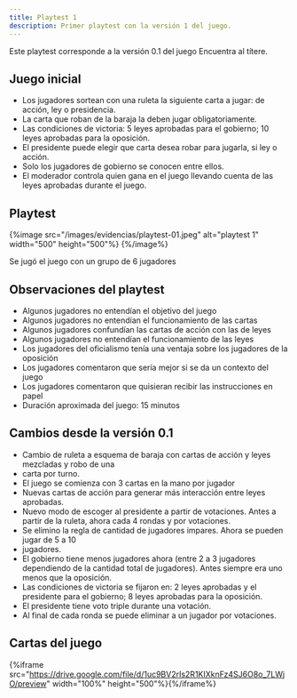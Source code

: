```yaml
---
title: Playtest 1
description: Primer playtest con la versión 1 del juego.
---
```


Este playtest corresponde a la versión 0.1 del juego Encuentra al títere.

## Juego inicial

- Los jugadores sortean con una ruleta la siguiente carta a jugar: de acción, ley o presidencia.
- La carta que roban de la baraja la deben jugar obligatoriamente.
- Las condiciones de victoria: 5 leyes aprobadas para el gobierno; 10 leyes aprobadas para la
  oposición.
- El presidente puede elegir que carta desea robar para jugarla, si ley o acción.
- Solo los jugadores de gobierno se conocen entre ellos.
- El moderador controla quien gana en el juego llevando cuenta de las leyes aprobadas durante
  el juego.

## Playtest

{%image src="/images/evidencias/playtest-01.jpeg" alt="playtest 1" width="500" height="500"%} {%/image%}

Se jugó el juego con un grupo de 6 jugadores

## Observaciones del playtest

- Algunos jugadores no entendían el objetivo del juego
- Algunos jugadores no entendían el funcionamiento de las cartas
- Algunos jugadores confundían las cartas de acción con las de leyes
- Algunos jugadores no entendían el funcionamiento de las leyes
- Los jugadores del oficialismo tenía una ventaja sobre los jugadores de la oposición
- Los jugadores comentaron que sería mejor si se da un contexto del juego
- Los jugadores comentaron que quisieran recibir las instrucciones en papel
- Duración aproximada del juego: 15 minutos

## Cambios desde la versión 0.1

- Cambio de ruleta a esquema de baraja con cartas de acción y leyes mezcladas y robo de una
- carta por turno.
- El juego se comienza con 3 cartas en la mano por jugador
- Nuevas cartas de acción para generar más interacción entre leyes aprobadas.
- Nuevo modo de escoger al presidente a partir de votaciones. Antes a partir de la ruleta, ahora cada 4 rondas y por votaciones.
- Se elimino la regla de cantidad de jugadores impares. Ahora se pueden jugar de 5 a 10
- jugadores.
- El gobierno tiene menos jugadores ahora (entre 2 a 3 jugadores dependiendo de la cantidad total de jugadores). Antes siempre era uno menos que la oposición.
- Las condiciones de victoria se fijaron en: 2 leyes aprobadas y el presidente para el gobierno; 8 leyes aprobadas para la oposición.
- El presidente tiene voto triple durante una votación.
- Al final de cada ronda se puede eliminar a un jugador por votaciones.

## Cartas del juego

{%iframe src="https://drive.google.com/file/d/1uc9BV2rIs2R1KIXknFz4SJ6O8o_7LWjO/preview" width="100%" height="500"%}{%/iframe%}
